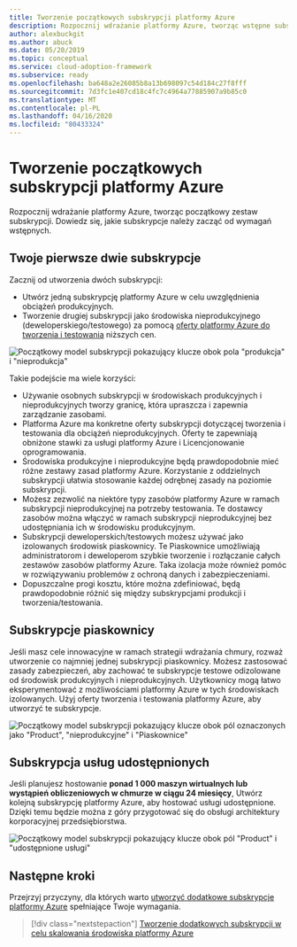 ```yaml
---
title: Tworzenie początkowych subskrypcji platformy Azure
description: Rozpocznij wdrażanie platformy Azure, tworząc wstępne subskrypcje.
author: alexbuckgit
ms.author: abuck
ms.date: 05/20/2019
ms.topic: conceptual
ms.service: cloud-adoption-framework
ms.subservice: ready
ms.openlocfilehash: ba648a2e26085b8a13b698097c54d184c27f8fff
ms.sourcegitcommit: 7d3fc1e407cd18c4fc7c4964a77885907a9b85c0
ms.translationtype: MT
ms.contentlocale: pl-PL
ms.lasthandoff: 04/16/2020
ms.locfileid: "80433324"
---
```

# <a name="create-your-initial-azure-subscriptions"></a>Tworzenie początkowych subskrypcji platformy Azure

Rozpocznij wdrażanie platformy Azure, tworząc początkowy zestaw subskrypcji. Dowiedz się, jakie subskrypcje należy zacząć od wymagań wstępnych.

## <a name="your-first-two-subscriptions"></a>Twoje pierwsze dwie subskrypcje

Zacznij od utworzenia dwóch subskrypcji:

- Utwórz jedną subskrypcję platformy Azure w celu uwzględnienia obciążeń produkcyjnych.
- Tworzenie drugiej subskrypcji jako środowiska nieprodukcyjnego (deweloperskiego/testowego) za pomocą [oferty platformy Azure do tworzenia i testowania](https://azure.microsoft.com/pricing/dev-test) niższych cen.

![Początkowy model subskrypcji pokazujący klucze obok pola "produkcja" i "nieprodukcja"](../../_images/ready/initial-subscription-model.png)

Takie podejście ma wiele korzyści:

- Używanie osobnych subskrypcji w środowiskach produkcyjnych i nieprodukcyjnych tworzy granicę, która upraszcza i zapewnia zarządzanie zasobami.
- Platforma Azure ma konkretne oferty subskrypcji dotyczącej tworzenia i testowania dla obciążeń nieprodukcyjnych. Oferty te zapewniają obniżone stawki za usługi platformy Azure i Licencjonowanie oprogramowania.
- Środowiska produkcyjne i nieprodukcyjne będą prawdopodobnie mieć różne zestawy zasad platformy Azure. Korzystanie z oddzielnych subskrypcji ułatwia stosowanie każdej odrębnej zasady na poziomie subskrypcji.
- Możesz zezwolić na niektóre typy zasobów platformy Azure w ramach subskrypcji nieprodukcyjnej na potrzeby testowania. Te dostawcy zasobów można włączyć w ramach subskrypcji nieprodukcyjnej bez udostępniania ich w środowisku produkcyjnym.
- Subskrypcji deweloperskich/testowych możesz używać jako izolowanych środowisk piaskownicy. Te Piaskownice umożliwiają administratorom i deweloperom szybkie tworzenie i rozłączanie całych zestawów zasobów platformy Azure. Taka izolacja może również pomóc w rozwiązywaniu problemów z ochroną danych i zabezpieczeniami.
- Dopuszczalne progi kosztu, które można zdefiniować, będą prawdopodobnie różnić się między subskrypcjami produkcji i tworzenia/testowania.

## <a name="sandbox-subscriptions"></a>Subskrypcje piaskownicy

Jeśli masz cele innowacyjne w ramach strategii wdrażania chmury, rozważ utworzenie co najmniej jednej subskrypcji piaskownicy. Możesz zastosować zasady zabezpieczeń, aby zachować te subskrypcje testowe odizolowane od środowisk produkcyjnych i nieprodukcyjnych. Użytkownicy mogą łatwo eksperymentować z możliwościami platformy Azure w tych środowiskach izolowanych. Użyj oferty tworzenia i testowania platformy Azure, aby utworzyć te subskrypcje.

![Początkowy model subskrypcji pokazujący klucze obok pól oznaczonych jako "Product", "nieprodukcyjne" i "Piaskownice"](../../_images/ready/initial-subscription-model-with-sandboxes.png)

## <a name="shared-services-subscription"></a>Subskrypcja usług udostępnionych

Jeśli planujesz hostowanie **ponad 1 000 maszyn wirtualnych lub wystąpień obliczeniowych w chmurze w ciągu 24 miesięcy**, Utwórz kolejną subskrypcję platformy Azure, aby hostować usługi udostępnione. Dzięki temu będzie można z góry przygotować się do obsługi architektury korporacyjnej przedsiębiorstwa.

![Początkowy model subskrypcji pokazujący klucze obok pól "Product" i "udostępnione usługi"](../../_images/ready/initial-subscription-model-with-shared-services.png)

## <a name="next-steps"></a>Następne kroki

Przejrzyj przyczyny, dla których warto [utworzyć dodatkowe subskrypcje platformy Azure](./scale-subscriptions.md) spełniające Twoje wymagania.

> [!div class="nextstepaction"]
> [Tworzenie dodatkowych subskrypcji w celu skalowania środowiska platformy Azure](./scale-subscriptions.md)
